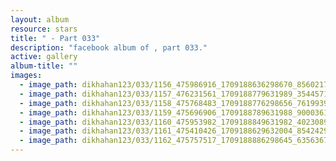 ```yaml
---
layout: album
resource: stars
title: " - Part 033"
description: "facebook album of , part 033."
active: gallery
album-title: ""
images:
  - image_path: dikhahan123/033/1156_475986916_1709188636298670_8560217867459633628_n.jpg
  - image_path: dikhahan123/033/1157_476231561_1709188779631989_3544571477286935997_n.jpg
  - image_path: dikhahan123/033/1158_475768483_1709188776298656_7619939358677337901_n.jpg
  - image_path: dikhahan123/033/1159_475696906_1709188789631988_9000361444584819047_n.jpg
  - image_path: dikhahan123/033/1160_475953982_1709188849631982_4023089941161188690_n.jpg
  - image_path: dikhahan123/033/1161_475410426_1709188629632004_8542429069549221488_n.jpg
  - image_path: dikhahan123/033/1162_475757517_1709188886298645_6356367674637180837_n.jpg
---
```

